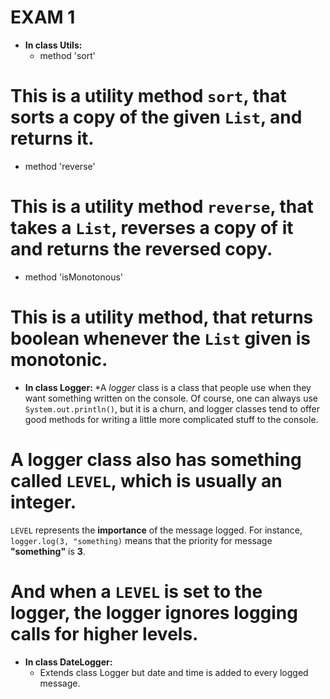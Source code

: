 EXAM 1
============

* <b> In class Utils: </b>
  * method 'sort'
# This is a **utility** method `sort`, that sorts a **copy of the given** `List`, and returns it. 

  * method 'reverse'
# This is a **utility** method `reverse`, that takes a `List`, **reverses** a copy of it and returns the reversed copy.

  * method 'isMonotonous'
# This is a **utility** method, that returns **boolean** whenever the `List` given is monotonic.

* <b> In class Logger: </b>
  *A *logger* class is a class that people use when they want something written on the console. Of course, one can always use     `System.out.println()`, but it is a churn, and logger classes tend to offer good methods for writing a little more complicated stuff to the   console. 

 #  A logger class also has something called `LEVEL`, which is usually an integer. 
`LEVEL` represents the **importance** of the message logged. For instance, `logger.log(3, "something)` means that the priority for message   **"something"** is **3**.

  # And when a `LEVEL` is **set to the logger**, the logger **ignores logging calls for higher levels**. 

* <b> In class DateLogger: </b>
  * Extends class Logger but date and time is added to every logged message.
